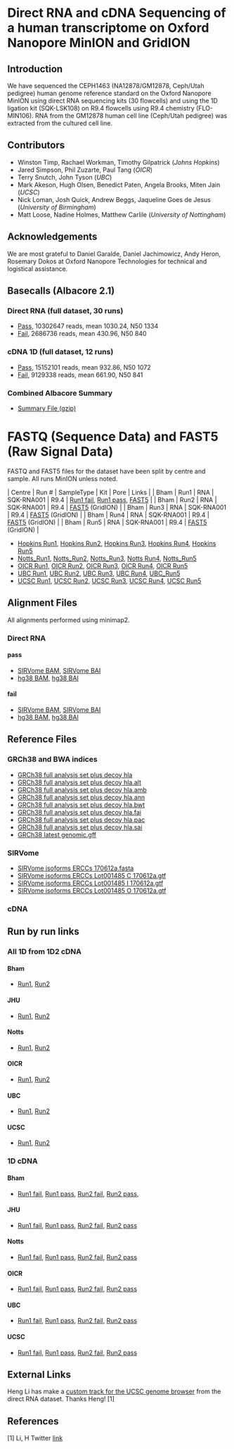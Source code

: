 # Direct RNA and cDNA Sequencing of a human transcriptome on Oxford Nanopore MinION and GridION

## Introduction

We have sequenced the CEPH1463 (NA12878/GM12878, Ceph/Utah pedigree) human genome reference standard on the Oxford Nanopore MinION using direct RNA sequencing kits (30 flowcells) and using the 1D ligation kit (SQK-LSK108) on R9.4 flowcells using R9.4 chemistry (FLO-MIN106). RNA from the GM12878 human cell line (Ceph/Utah pedigree) was extracted from the cultured cell line.

## Contributors

 - Winston Timp, Rachael Workman, Timothy Gilpatrick (_Johns Hopkins_)
 - Jared Simpson, Phil Zuzarte, Paul Tang (_OICR_)
 - Terry Snutch, John Tyson (_UBC_)
 - Mark Akeson, Hugh Olsen, Benedict Paten, Angela Brooks, Miten Jain (_UCSC_)
 - Nick Loman, Josh Quick, Andrew Beggs, Jaqueline Goes de Jesus (_University of Birmingham_)
 - Matt Loose, Nadine Holmes, Matthew Carlile (_University of Nottingham_)

## Acknowledgements

We are most grateful to Daniel Garalde, Daniel Jachimowicz, Andy Heron, Rosemary Dokos at Oxford Nanopore Technologies for technical and logistical assistance.

## Basecalls (Albacore 2.1)

### Direct RNA (full dataset, 30 runs)

   - [Pass](http://s3.amazonaws.com/nanopore-human-wgs/rna/fastq/NA12878-DirectRNA.pass.dedup.fastq.gz), 10302647 reads, mean 1030.24, N50 1334
   - [Fail](http://s3.amazonaws.com/nanopore-human-wgs/rna/fastq/NA12878-DirectRNA.fail.dedup.fastq.gz), 2686736 reads, mean 430.96, N50 840

### cDNA 1D (full dataset, 12 runs)

   - [Pass](http://s3.amazonaws.com/nanopore-human-wgs/rna/fastq/NA12878-cDNA-1D.pass.dedup.fastq), 15152101 reads, mean 932.86, N50 1072
   - [Fail](http://s3.amazonaws.com/nanopore-human-wgs/rna/fastq/NA12878-cDNA-1D.fail.dedup.fastq), 9129338 reads, mean 661.90, N50 841

### Combined Albacore Summary

   - [Summary File (gzip)](http://s3.amazonaws.com/nanopore-human-wgs/rna/summaries/NA12878-DirectRNA-cDNA-summary.dedup.txt.gz)

# FASTQ (Sequence Data) and FAST5 (Raw Signal Data)
FASTQ and FAST5 files for the dataset have been split by centre and sample. All runs MinION unless noted.

| Centre  | Run # | SampleType | Kit | Pore | Links |
| Bham | Run1 | RNA | SQK-RNA001 | R9.4 | [Run1 fail](https://s3.amazonaws.com/nanopore-human-wgs/rna/fastq/Bham_Run1_20171009_DirectRNA.fail.dedup.fastq), [Run1 pass](https://s3.amazonaws.com/nanopore-human-wgs/rna/fastq/Bham_Run1_20171009_DirectRNA.pass.dedup.fastq), [FAST5](http://s3.amazonaws.com/nanopore-human-wgs/rna/links/Bham_Run1_20171009_DirectRNA.files.txt) | 
| Bham | Run2 | RNA | SQK-RNA001 | R9.4 | [FAST5](http://s3.amazonaws.com/nanopore-human-wgs/rna/links/Bham_Run2_20171011_DirectRNA.files.txt) (GridION) | 
| Bham | Run3 | RNA | SQK-RNA001 | R9.4 | [FAST5](http://s3.amazonaws.com/nanopore-human-wgs/rna/links/Bham_Run3_20171011_directRNA.files.txt) (GridION) | 
| Bham | Run4 | RNA | SQK-RNA001 | R9.4 | [FAST5](http://s3.amazonaws.com/nanopore-human-wgs/rna/links/Bham_Run4_20171011_directRNA.files.txt) (GridION) | 
| Bham | Run5 | RNA | SQK-RNA001 | R9.4 | [FAST5](http://s3.amazonaws.com/nanopore-human-wgs/rna/links/Bham_Run5_20171011_directRNA.files.txt) (GridION) | 
  - [Hopkins Run1](http://s3.amazonaws.com/nanopore-human-wgs/rna/links/Hopkins_Run1_20170928_DirectRNA.files.txt),
    [Hopkins Run2](http://s3.amazonaws.com/nanopore-human-wgs/rna/links/Hopkins_Run2_20170928_DirectRNA.files.txt),
    [Hopkins Run3](http://s3.amazonaws.com/nanopore-human-wgs/rna/links/Hopkins_Run3_20171003_DirectRNA.files.txt),
    [Hopkins Run4](http://s3.amazonaws.com/nanopore-human-wgs/rna/links/Hopkins_Run4_20171003_DirectRNA.files.txt),
    [Hopkins Run5](http://s3.amazonaws.com/nanopore-human-wgs/rna/links/Hopkins_Run5_20171003_DirectRNA.files.txt)
  - [Notts_Run1](http://s3.amazonaws.com/nanopore-human-wgs/rna/links/Notts_Run1_20171025_DirectRNA.files.txt),
    [Notts_Run2](http://s3.amazonaws.com/nanopore-human-wgs/rna/links/Notts_Run2_20171027_DirectRNA.files.txt),
    [Notts_Run3](http://s3.amazonaws.com/nanopore-human-wgs/rna/links/Notts_Run3_20171027_DirectRNA.files.txt),
    [Notts Run4](http://s3.amazonaws.com/nanopore-human-wgs/rna/links/Notts_Run4_20171030_DirectRNA.files.txt),
    [Notts_Run5](http://s3.amazonaws.com/nanopore-human-wgs/rna/links/Notts_Run5_20171030_DirectRNA.files.txt)
  - [OICR Run1](http://s3.amazonaws.com/nanopore-human-wgs/rna/links/OICR_Run1_20171006_DirectRNA.files.txt),
    [OICR Run2](http://s3.amazonaws.com/nanopore-human-wgs/rna/links/OICR_Run2_20171010_DirectRNA.files.txt),
    [OICR Run3](http://s3.amazonaws.com/nanopore-human-wgs/rna/links/OICR_Run3_20171013_DirectRNA.files.txt),
    [OICR Run4](http://s3.amazonaws.com/nanopore-human-wgs/rna/links/OICR_Run4_20171030_DirectRNA.files.txt),
    [OICR Run5](http://s3.amazonaws.com/nanopore-human-wgs/rna/links/OICR_Run5_20171101_DirectRNA.files.txt)
  - [UBC Run1](http://s3.amazonaws.com/nanopore-human-wgs/rna/links/UBC_Run1_20170907_DirectRNA.files.txt),
    [UBC Run2](http://s3.amazonaws.com/nanopore-human-wgs/rna/links/UBC_Run2_20170908_DirectRNA.files.txt),
    [UBC Run3](http://s3.amazonaws.com/nanopore-human-wgs/rna/links/UBC_Run3_20170911_DirectRNA.files.txt),
    [UBC Run4](http://s3.amazonaws.com/nanopore-human-wgs/rna/links/UBC_Run4_20170920_DirectRNA.files.txt),
    [UBC_Run5](http://s3.amazonaws.com/nanopore-human-wgs/rna/links/UBC_Run5_20171031_DirectRNA.files.txt)
  - [UCSC Run1](http://s3.amazonaws.com/nanopore-human-wgs/rna/links/UCSC_Run1_20170907_DirectRNA.files.txt),
    [UCSC Run2](http://s3.amazonaws.com/nanopore-human-wgs/rna/links/UCSC_Run2_20170909_DirectRNA.files.txt),
    [UCSC Run3](http://s3.amazonaws.com/nanopore-human-wgs/rna/links/UCSC_Run3_20170912_DirectRNA.files.txt),
    [UCSC Run4](http://s3.amazonaws.com/nanopore-human-wgs/rna/links/UCSC_Run4_20170913_DirectRNA.files.txt),
    [UCSC Run5](http://s3.amazonaws.com/nanopore-human-wgs/rna/links/UCSC_Run5_20170922_DirectRNA.files.txt)

## Alignment Files

All alignments performed using minimap2.

### Direct RNA

#### pass

   - [SIRVome BAM](http://s3.amazonaws.com/nanopore-human-wgs/rna/bamFiles/NA12878-DirectRNA.pass.dedup.NoU.fastq.SIRVome.minimap2.sorted.bam), [SIRVome BAI](http://s3.amazonaws.com/nanopore-human-wgs/rna/bamFiles/NA12878-DirectRNA.pass.dedup.NoU.fastq.SIRVome.minimap2.sorted.bam.bai)
   - [hg38 BAM](http://s3.amazonaws.com/nanopore-human-wgs/rna/bamFiles/NA12878-DirectRNA.pass.dedup.NoU.fastq.hg38.minimap2.sorted.bam), [hg38 BAI](http://s3.amazonaws.com/nanopore-human-wgs/rna/bamFiles/NA12878-DirectRNA.pass.dedup.NoU.fastq.hg38.minimap2.sorted.bam.bai)

#### fail

   - [SIRVome BAM](http://s3.amazonaws.com/nanopore-human-wgs/rna/bamFiles/NA12878-DirectRNA.fail.dedup.NoU.fastq.SIRVome.minimap2.sorted.bam), [SIRVome BAI](http://s3.amazonaws.com/nanopore-human-wgs/rna/bamFiles/NA12878-DirectRNA.fail.dedup.NoU.fastq.SIRVome.minimap2.sorted.bam.bai)
   - [hg38 BAM](http://s3.amazonaws.com/nanopore-human-wgs/rna/bamFiles/NA12878-DirectRNA.fail.dedup.NoU.fastq.hg38.minimap2.sorted.bam), [hg38 BAI](http://s3.amazonaws.com/nanopore-human-wgs/rna/bamFiles/NA12878-DirectRNA.fail.dedup.NoU.fastq.hg38.minimap2.sorted.bam.bai)

## Reference Files

### GRCh38 and BWA indices

   - [GRCh38 full analysis set plus decoy hla](http://s3.amazonaws.com/nanopore-human-wgs/rna/referenceFastaFiles/dna/GRCh38_full_analysis_set_plus_decoy_hla.fa)
   - [GRCh38 full analysis set plus decoy hla.alt](http://s3.amazonaws.com/nanopore-human-wgs/rna/referenceFastaFiles/dna/GRCh38_full_analysis_set_plus_decoy_hla.fa.alt)
   - [GRCh38 full analysis set plus decoy hla.amb](http://s3.amazonaws.com/nanopore-human-wgs/rna/referenceFastaFiles/dna/GRCh38_full_analysis_set_plus_decoy_hla.fa.amb)
   - [GRCh38 full analysis set plus decoy hla.ann](http://s3.amazonaws.com/nanopore-human-wgs/rna/referenceFastaFiles/dna/GRCh38_full_analysis_set_plus_decoy_hla.fa.ann)
   - [GRCh38 full analysis set plus decoy hla.bwt](http://s3.amazonaws.com/nanopore-human-wgs/rna/referenceFastaFiles/dna/GRCh38_full_analysis_set_plus_decoy_hla.fa.bwt)
   - [GRCh38 full analysis set plus decoy hla.fai](http://s3.amazonaws.com/nanopore-human-wgs/rna/referenceFastaFiles/dna/GRCh38_full_analysis_set_plus_decoy_hla.fa.fai)
   - [GRCh38 full analysis set plus decoy hla.pac](http://s3.amazonaws.com/nanopore-human-wgs/rna/referenceFastaFiles/dna/GRCh38_full_analysis_set_plus_decoy_hla.fa.pac)
   - [GRCh38 full analysis set plus decoy hla.sai](http://s3.amazonaws.com/nanopore-human-wgs/rna/referenceFastaFiles/dna/GRCh38_full_analysis_set_plus_decoy_hla.fa.sa)
   - [GRCh38 latest genomic.gff](http://s3.amazonaws.com/nanopore-human-wgs/rna/referenceFastaFiles/genbank/GRCh38_latest_genomic.gff)

### SIRVome

   - [SIRVome isoforms ERCCs 170612a.fasta](http://s3.amazonaws.com/nanopore-human-wgs/rna/referenceFastaFiles/sirv/SIRVome_isoforms_ERCCs_170612a.fasta)
   - [SIRVome isoforms ERCCs Lot001485 C 170612a.gtf](http://s3.amazonaws.com/nanopore-human-wgs/rna/referenceFastaFiles/sirv/SIRVome_isoforms_ERCCs_Lot001485_C_170612a.gtf)
   - [SIRVome isoforms ERCCs Lot001485 I 170612a.gtf](http://s3.amazonaws.com/nanopore-human-wgs/rna/referenceFastaFiles/sirv/SIRVome_isoforms_ERCCs_Lot001485_I_170612a.gtf)
   - [SIRVome isoforms ERCCs Lot001485 O 170612a.gtf](http://s3.amazonaws.com/nanopore-human-wgs/rna/referenceFastaFiles/sirv/SIRVome_isoforms_ERCCs_Lot001485_O_170612a.gtf)

### cDNA

## Run by run links

### All 1D from 1D2 cDNA

#### Bham
   - [Run1](https://s3.amazonaws.com/nanopore-human-wgs/rna/fastq/Bham_Run1_20171120_1D2_1Donly.all.dedeup.fastq), [Run2](https://s3.amazonaws.com/nanopore-human-wgs/rna/fastq/Bham_Run2_20171120_1D2_1Donly.all.dedeup.fastq)

#### JHU
   - [Run1](https://s3.amazonaws.com/nanopore-human-wgs/rna/fastq/Hopkins_Run1_20171011_1D2_1Donly.all.dedeup.fastq), [Run2](https://s3.amazonaws.com/nanopore-human-wgs/rna/fastq/Hopkins_Run2_20171011_1D2_1Donly.all.dedeup.fastq)

#### Notts
   - [Run1](https://s3.amazonaws.com/nanopore-human-wgs/rna/fastq/Notts_Run1_20171106_1D2_1Donly.all.dedeup.fastq), [Run2](https://s3.amazonaws.com/nanopore-human-wgs/rna/fastq/Notts_Run2_20171108_1D2_1Donly.all.dedeup.fastq)

#### OICR
   - [Run1](https://s3.amazonaws.com/nanopore-human-wgs/rna/fastq/OICR_Run1_20171208_1D2_1Donly.all.dedeup.fastq), [Run2](https://s3.amazonaws.com/nanopore-human-wgs/rna/fastq/OICR_Run2_20171208_1D2_1Donly.all.dedeup.fastq)

#### UBC
   - [Run1](https://s3.amazonaws.com/nanopore-human-wgs/rna/fastq/UBC_Run1_20170914_1D2_1Donly.all.dedeup.fastq), [Run2](https://s3.amazonaws.com/nanopore-human-wgs/rna/fastq/UBC_Run2_20171109_1D2_1Donly.all.dedeup.fastq)

#### UCSC
   - [Run1](https://s3.amazonaws.com/nanopore-human-wgs/rna/fastq/UCSC_Run1_20170920_1D2_1Donly.all.dedeup.fastq), [Run2](https://s3.amazonaws.com/nanopore-human-wgs/rna/fastq/UCSC_Run2_20170926_1D2_1Donly.all.dedeup.fastq)

### 1D cDNA

#### Bham
   - [Run1 fail](https://s3.amazonaws.com/nanopore-human-wgs/rna/fastq/Bham_Run1_20171115_1D.fail.dedup.fastq),
     [Run1 pass](https://s3.amazonaws.com/nanopore-human-wgs/rna/fastq/Bham_Run1_20171115_1D.pass.dedup.fastq),
     [Run2 fail](https://s3.amazonaws.com/nanopore-human-wgs/rna/fastq/Bham_Run2_20171115_1D.fail.dedup.fastq),
     [Run2 pass](https://s3.amazonaws.com/nanopore-human-wgs/rna/fastq/Bham_Run2_20171115_1D.pass.dedup.fastq),

#### JHU
   - [Run1 fail](https://s3.amazonaws.com/nanopore-human-wgs/rna/fastq/Hopkins_Run1_20171011_1D.fail.dedup.fastq),
     [Run1 pass](https://s3.amazonaws.com/nanopore-human-wgs/rna/fastq/Hopkins_Run1_20171011_1D.pass.dedup.fastq),
     [Run2 fail](https://s3.amazonaws.com/nanopore-human-wgs/rna/fastq/Hopkins_Run2_20171011_1D.fail.dedup.fastq),
     [Run2 pass](https://s3.amazonaws.com/nanopore-human-wgs/rna/fastq/Hopkins_Run2_20171011_1D.pass.dedup.fastq)

#### Notts
   - [Run1 fail](https://s3.amazonaws.com/nanopore-human-wgs/rna/fastq/Notts_Run1_20171106_1D.fail.dedup.fastq),
     [Run1 pass](https://s3.amazonaws.com/nanopore-human-wgs/rna/fastq/Notts_Run1_20171106_1D.pass.dedup.fastq),
     [Run2 fail](https://s3.amazonaws.com/nanopore-human-wgs/rna/fastq/Notts_Run2_20171108_1D.fail.dedup.fastq),
   	 [Run2 pass](https://s3.amazonaws.com/nanopore-human-wgs/rna/fastq/Notts_Run2_20171108_1D.pass.dedup.fastq)

#### OICR
   - [Run1 fail](https://s3.amazonaws.com/nanopore-human-wgs/rna/fastq/OICR_Run1_20171117_1D.fail.dedup.fastq),
     [Run1 pass](https://s3.amazonaws.com/nanopore-human-wgs/rna/fastq/OICR_Run1_20171117_1D.pass.dedup.fastq),
     [Run2 fail](https://s3.amazonaws.com/nanopore-human-wgs/rna/fastq/OICR_Run2_20171121_1D.fail.dedup.fastq),
     [Run2 pass](https://s3.amazonaws.com/nanopore-human-wgs/rna/fastq/OICR_Run2_20171121_1D.pass.dedup.fastq)

#### UBC
   - [Run1 fail](https://s3.amazonaws.com/nanopore-human-wgs/rna/fastq/UBC_Run1_20170913_1D.fail.dedup.fastq),
     [Run1 pass](https://s3.amazonaws.com/nanopore-human-wgs/rna/fastq/UBC_Run1_20170913_1D.pass.dedup.fastq),
     [Run2 fail](https://s3.amazonaws.com/nanopore-human-wgs/rna/fastq/UBC_Run2_20171020_1D.fail.dedup.fastq),
     [Run2 pass](https://s3.amazonaws.com/nanopore-human-wgs/rna/fastq/UBC_Run2_20171020_1D.pass.dedup.fastq)

#### UCSC
   - [Run1 fail](https://s3.amazonaws.com/nanopore-human-wgs/rna/fastq/UCSC_Run1_20170919_1D.fail.dedup.fastq),
     [Run1 pass](https://s3.amazonaws.com/nanopore-human-wgs/rna/fastq/UCSC_Run1_20170919_1D.pass.dedup.fastq),
     [Run2 fail](https://s3.amazonaws.com/nanopore-human-wgs/rna/fastq/UCSC_Run2_20170922_1D.fail.dedup.fastq),
     [Run2 pass](https://s3.amazonaws.com/nanopore-human-wgs/rna/fastq/UCSC_Run2_20170922_1D.pass.dedup.fastq)


## External Links

Heng Li has make a [custom track for the UCSC genome browser](http://genome.ucsc.edu/cgi-bin/hgTracks?db=hg38&position=chr6:43,767,094-43,788,458&hgct_customText=track%20type%3DbigBed%20name%3DNA12878-DirectRNA.minimap2-2.5%20useScore%3D1%20visibility%3D4%20itemRgb%3D%22On%22%20bigDataUrl%3Dhttps%3A%2F%2Ffiles.osf.io%2Fv1%2Fresources%2Fb5nm2%2Fproviders%2Fosfstorage%2F5a2347599ad5a10272ed5739%3Faction%3Ddownload%26version%3D1%26direct) from the direct RNA dataset. Thanks Heng!  [1]


## References

[1] Li, H  Twitter [link](https://twitter.com/lh3lh3/status/937166309414064129)
